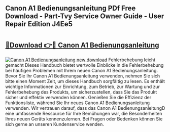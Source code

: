 ## Canon A1 Bedienungsanleitung PDf Free Download - Part-Tvy Service Owner Guide - User Repair Edition J4Ee5

# <h2><a href="http://df0q9r.blite.top/?on=Canon+A1+Bedienungsanleitung">🔗Download 👉🔴 Canon A1 Bedienungsanleitung</a></h2>

[![Canon A1 Bedienungsanleitung new download](https://i.imgur.com/lujVjoI.png)](http://df0q9r.blite.top/?on=Canon+A1+Bedienungsanleitung)
Fehlerbehebung leicht gemacht Dieses Handbuch bietet wertvolle Einblicke in die Fehlerbehebung bei häufigen Problemen mit Ihrem neuen Canon A1 Bedienungsanleitung. Bevor Sie Ihr Canon A1 Bedienungsanleitung verwenden, nehmen Sie sich bitte einen Moment Zeit, um dieses Handbuch sorgfältig zu lesen. Es enthält wichtige Informationen zur Einrichtung, zum Betrieb, zur Wartung und zur Fehlerbehebung des Produkts, um sicherzustellen, dass Sie das Produkt sicher und effektiv verwenden können. Genießen Sie die Effizienz der Funktionsliste, während Sie Ihr neues Canon A1 Bedienungsanleitung verwenden. Wir vertrauen darauf, dass das Canon A1 BedienungsanleitungD eine umfassende Ressource für Ihre Bemühungen war, die Besonderheiten Ihres neuen Geräts kennenzulernen. Bei Fragen oder Bedenken können Sie sich gerne an unseren Kundenservice wenden.
